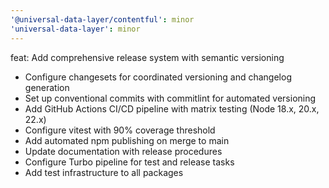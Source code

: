 ```yaml
---
'@universal-data-layer/contentful': minor
'universal-data-layer': minor
---
```


feat: Add comprehensive release system with semantic versioning

- Configure changesets for coordinated versioning and changelog generation
- Set up conventional commits with commitlint for automated versioning
- Add GitHub Actions CI/CD pipeline with matrix testing (Node 18.x, 20.x, 22.x)
- Configure vitest with 90% coverage threshold
- Add automated npm publishing on merge to main
- Update documentation with release procedures
- Configure Turbo pipeline for test and release tasks
- Add test infrastructure to all packages
